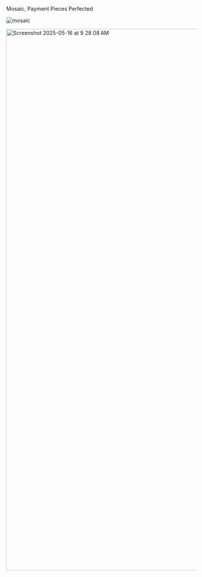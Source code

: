 Mosaic, Payment Pieces Perfected


![mosaic](https://github.com/user-attachments/assets/638aefc6-93ae-49db-b5bd-4db15737ed3b)

<img width="1433" alt="Screenshot 2025-05-16 at 9 28 08 AM" src="https://github.com/user-attachments/assets/d137e3a5-5cd7-4b9e-b817-d724dbeac300" />
